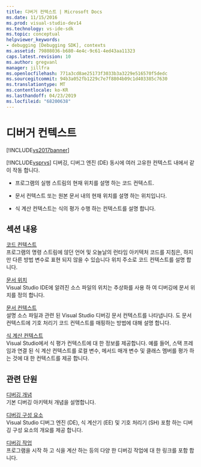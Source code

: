 ```yaml
---
title: 디버거 컨텍스트 | Microsoft Docs
ms.date: 11/15/2016
ms.prod: visual-studio-dev14
ms.technology: vs-ide-sdk
ms.topic: conceptual
helpviewer_keywords:
- debugging [Debugging SDK], contexts
ms.assetid: 79808036-b680-4e4c-9c61-4ed43aa11323
caps.latest.revision: 10
ms.author: gregvanl
manager: jillfra
ms.openlocfilehash: 771a3cd8ae25173f3033b3a3229e516570f5dedc
ms.sourcegitcommit: 94b3a052fb1229c7e7f8804b09c1d403385c7630
ms.translationtype: MT
ms.contentlocale: ko-KR
ms.lasthandoff: 04/23/2019
ms.locfileid: "68200638"
---
```

# <a name="debugger-contexts"></a>디버거 컨텍스트
[!INCLUDE[vs2017banner](../../includes/vs2017banner.md)]

[!INCLUDE[vsprvs](../../includes/vsprvs-md.md)] 디버깅, 디버그 엔진 (DE) 동시에 여러 고유한 컨텍스트 내에서 같이 작동 합니다.  
  
- 프로그램의 실행 스트림의 현재 위치를 설명 하는 코드 컨텍스트.  
  
- 문서 컨텍스트 또는 원본 문서 내의 현재 위치를 설명 하는 위치입니다.  
  
- 식 계산 컨텍스트는 식의 평가 수행 하는 컨텍스트를 설명 합니다.  
  
## <a name="in-this-section"></a>섹션 내용  
 [코드 컨텍스트](../../extensibility/debugger/code-context.md)  
 프로그램의 명령 스트림에 않던 언어 및 오늘날의 런타임 아키텍처 코드를 지침은, 하지만 다른 방법 변수로 표현 되지 않을 수 있습니다 위치 주소로 코드 컨텍스트를 설명 합니다.  
  
 [문서 위치](../../extensibility/debugger/document-position.md)  
 Visual Studio IDE에 알려진 소스 파일의 위치는 추상화를 사용 하 여 디버깅에 문서 위치를 정의 합니다.  
  
 [문서 컨텍스트](../../extensibility/debugger/document-context.md)  
 설명 소스 파일과 관련 된 Visual Studio 디버깅 문서 컨텍스트를 나타냅니다. 도 문서 컨텍스트에 기호 처리기 코드 컨텍스트를 매핑하는 방법에 대해 설명 합니다.  
  
 [식 계산 컨텍스트](../../extensibility/debugger/expression-evaluation-context.md)  
 Visual Studio에서 식 평가 컨텍스트에 대 한 정보를 제공합니다. 예를 들어, 스택 프레임과 연결 된 식 계산 컨텍스트를 로컬 변수, 메서드 매개 변수 및 클래스 멤버를 평가 하는 것에 대 한 컨텍스트를 제공 합니다.  
  
## <a name="related-sections"></a>관련 단원  
 [디버깅 개념](../../extensibility/debugger/debugger-concepts.md)  
 기본 디버깅 아키텍처 개념을 설명합니다.  
  
 [디버깅 구성 요소](../../extensibility/debugger/debugger-components.md)  
 Visual Studio 디버그 엔진 (DE), 식 계산기 (EE) 및 기호 처리기 (SH) 포함 하는 디버깅 구성 요소의 개요를 제공 합니다.  
  
 [디버깅 작업](../../extensibility/debugger/debugging-tasks.md)  
 프로그램을 시작 하 고 식을 계산 하는 등의 다양 한 디버깅 작업에 대 한 링크를 포함 합니다.
